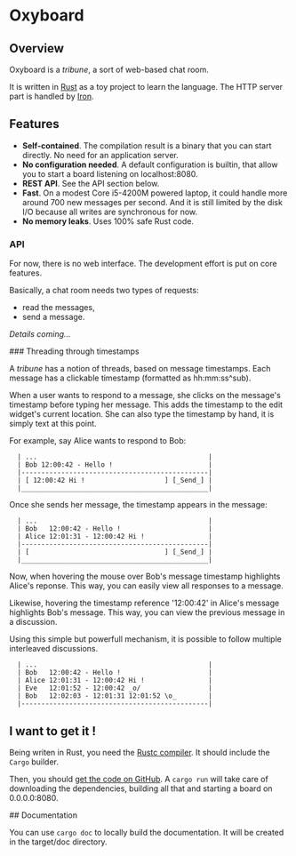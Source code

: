 Oxyboard
========

## Overview

Oxyboard is a _tribune_, a sort of web-based chat room.

It is written in [Rust](https://rust-lang.org) as a toy project to learn the language.
The HTTP server part is handled by [Iron](https://github.com/iron/iron "Iron on GitHub").

## Features

- **Self-contained**. The compilation result is a binary that you can start directly. No need for an application server.
- **No configuration needed**. A default configuration is builtin, that allow you to start a board listening on localhost:8080.
- **REST API**. See the API section below.
- **Fast**. On a modest Core i5-4200M powered laptop, it could handle more around 700 new messages per second.
  And it is still limited by the disk I/O because all writes are synchronous for now.
- **No memory leaks**. Uses 100% safe Rust code.

### API

For now, there is no web interface. The development effort is put on core features.

Basically, a chat room needs two types of requests:

- read the messages,
- send a message.

_Details coming..._

### Threading through timestamps

A _tribune_ has a notion of threads, based on message timestamps.
Each message has a clickable timestamp (formatted as hh:mm:ss^sub).

When a user wants to respond to a message, she clicks on the message's timestamp
before typing her message. This adds the timestamp to the edit widget's current location.
She can also type the timestamp by hand, it is simply text at this point.

For example, say Alice wants to respond to Bob:

```  
  | ...                                           |
  | Bob 12:00:42 - Hello !                        |
  |-----------------------------------------------|
  | [ 12:00:42 Hi !                    ] [_Send_] |
  |_______________________________________________|
```

Once she sends her message, the timestamp appears in the message:

```
  | ...                                           |
  | Bob   12:00:42 - Hello !                      |
  | Alice 12:01:31 - 12:00:42 Hi !                |
  |-----------------------------------------------|
  | [                                  ] [_Send_] |
  |_______________________________________________|
```

Now, when hovering the mouse over Bob's message timestamp highlights Alice's reponse.
This way, you can easily view all responses to a message.

Likewise, hovering the timestamp reference '12:00:42' in Alice's message highlights Bob's message.
This way, you can view the previous message in a discussion.

Using this simple but powerfull mechanism, it is possible to follow multiple interleaved discussions. 

```
  | ...                                           |
  | Bob   12:00:42 - Hello !                      |
  | Alice 12:01:31 - 12:00:42 Hi !                |
  | Eve   12:01:52 - 12:00:42 _o/                 |
  | Bob   12:02:03 - 12:01:31 12:01:52 \o_        |
  |-----------------------------------------------|
```

## I want to get it !

Being writen in Rust, you need the [Rustc compiler](https://www.rust-lang.org/fr/downloads.html).
It should include the `Cargo` builder.

Then, you should [get the code on GitHub](https://github.com/Tifauv/oxyboard).
A `cargo run` will take care of downloading the dependencies, building all that and starting a board
on 0.0.0.0:8080.

## Documentation

You can use `cargo doc` to locally build the documentation. It will be created in the target/doc directory.

